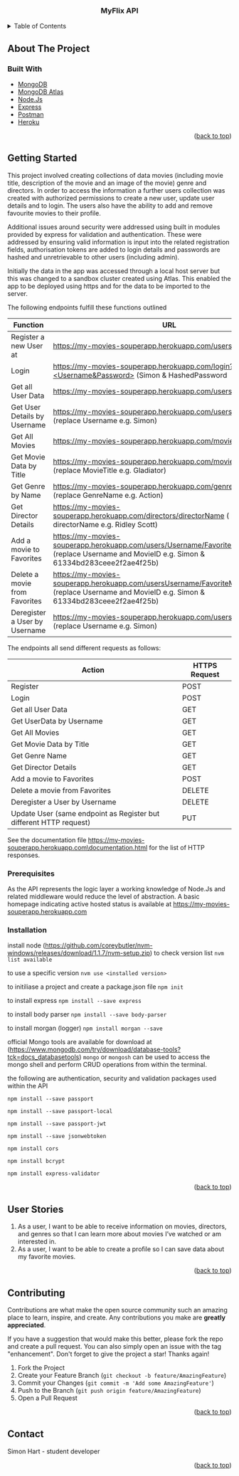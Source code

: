<div id="top"></div>
<!--
*** Thanks for checking out the Best-README-Template. If you have a suggestion
*** that would make this better, please fork the repo and create a pull request
*** or simply open an issue with the tag "enhancement".
*** Don't forget to give the project a star!
*** Thanks again! Now go create something AMAZING! :D
-->



<!-- PROJECT SHIELDS -->
<!--
*** I'm using markdown "reference style" links for readability.
*** Reference links are enclosed in brackets [ ] instead of parentheses ( ).
*** See the bottom of this document for the declaration of the reference variables
*** for contributors-url, forks-url, etc. This is an optional, concise syntax you may use.
*** https://www.markdownguide.org/basic-syntax/#reference-style-links
-->
<!-- [![Contributors][contributors-shield]][contributors-url]
[![Forks][forks-shield]][forks-url]
[![Stargazers][stars-shield]][stars-url]
[![Issues][issues-shield]][issues-url]
[![LinkedIn][linkedin-shield]][linkedin-url] -->



<!-- PROJECT LOGO -->
<!-- <br />
<div align="center">
  <a href="https://github.com/simharuk2021/repo_name">
    <img src="images/logo.png" alt="Logo" width="80" height="80">
  </a> -->

<h3 align="center">MyFlix API</h3>

  <!-- <p align="center">
    project_description
    <br />
    <a href="https://github.com/github_username/repo_name"><strong>Explore the docs »</strong></a>
    <br />
    <br />
    <a href="https://github.com/github_username/repo_name">View Demo</a>
    ·
    <a href="https://github.com/github_username/repo_name/issues">Report Bug</a>
    ·
    <a href="https://github.com/github_username/repo_name/issues">Request Feature</a>
  </p>
</div> -->



<!-- TABLE OF CONTENTS -->
<details>
  <summary>Table of Contents</summary>
  <ol>
    <li>
      <a href="#about-the-project">About The Project</a>
      <ul>
        <li><a href="#built-with">Built With</a></li>
      </ul>
    </li>
    <li>
      <a href="#getting-started">Getting Started</a>
      <ul>
        <li><a href="#prerequisites">Prerequisites</a></li>
        <li><a href="#installation">Installation</a></li>
      </ul>
    </li>
    <li><a href="#usage">Usage</a></li>
    <li><a href="#roadmap">Roadmap</a></li>
    <li><a href="#contributing">Contributing</a></li>
    <li><a href="#contact">Contact</a></li>
    <li><a href="#acknowledgments">Acknowledgments</a></li>
  </ol>
</details>



<!-- ABOUT THE PROJECT -->
## About The Project

<!-- [![Product Name Screen Shot][product-screenshot]](https://example.com) -->

<!-- Here's a blank template to get started: To avoid retyping too much info. Do a search and replace with your text editor for the following: `github_username`, `repo_name`, `twitter_handle`, `linkedin_username`, `email`, `email_client`, `project_title`, `project_description`

<p align="right">(<a href="#top">back to top</a>)</p> -->



### Built With

* [MongoDB](https://www.mongodb.com/)
* [MongoDB Atlas](https://www.mongodb.com/atlas/database)
* [Node.Js](https://nodejs.org/en/)
* [Express](http://expressjs.com/)
* [Postman](https://www.postman.com/)
* [Heroku](https://www.heroku.com/)



<p align="right">(<a href="#top">back to top</a>)</p>



<!-- GETTING STARTED -->
## Getting Started

This project involved creating collections of data movies (including movie title, description of the movie and an image of the movie) genre and directors.  In order to access the information a further users collection was created with authorized permissions to create a new user, update user details and to login.  The users also have the ability to add and remove favourite movies to their profile.  

Additional issues around security were addressed using built in modules provided by express for validation and authentication.  These were addressed by ensuring valid information is input into the related registration fields, authorisation tokens are added to login details and passwords are hashed and unretrievable to other users (including admin).

Initially the data in the app was accessed through a local host server but this was changed to a sandbox cluster created using Atlas.  This enabled the app to be deployed using https and for the data to be imported to the server.

The following endpoints fulfill these functions outlined

| Function | URL |
| --- | --- |
| Register a new User at | https://my-movies-souperapp.herokuapp.com/users|
| Login | https://my-movies-souperapp.herokuapp.com/login?<Username&Password> (Simon & HashedPassword|
| Get all User Data | https://my-movies-souperapp.herokuapp.com/users |
| Get User Details by Username | https://my-movies-souperapp.herokuapp.com/users/Username (replace Username e.g. Simon) |
| Get All Movies | https://my-movies-souperapp.herokuapp.com/movies |
| Get Movie Data by Title | https://my-movies-souperapp.herokuapp.com/movies/MovieTitle (replace MovieTitle e.g. Gladiator) |
| Get Genre by Name | https://my-movies-souperapp.herokuapp.com/genres/genreName (replace GenreName e.g. Action) |
| Get Director Details | https://my-movies-souperapp.herokuapp.com/directors/directorName ( replace directorName e.g. Ridley Scott) |
| Add a movie to Favorites | https://my-movies-souperapp.herokuapp.com/users/Username/FavoriteMovies/MovieID (replace Username and MovieID e.g. Simon & 61334bd283ceee2f2ae4f25b)
| Delete a movie from Favorites | https://my-movies-souperapp.herokuapp.com/usersUsername/FavoriteMovies/MovieID (replace Username and MovieID e.g. Simon & 61334bd283ceee2f2ae4f25b)
| Deregister a User by Username | https://my-movies-souperapp.herokuapp.com/users/Username (replace Username e.g. Simon)

The endpoints all send different requests as follows:

| Action | HTTPS Request |
| --- | --- |
| Register  | POST |
| Login | POST |
| Get all User Data | GET |
| Get UserData by Username | GET |
| Get All Movies | GET |
| Get Movie Data by Title | GET |
| Get Genre Name | GET |
| Get Director Details | GET |
| Add a movie to Favorites | POST |
| Delete a movie from Favorites | DELETE  |
| Deregister a User by Username | DELETE |
| Update User (same endpoint as Register but different HTTP request) | PUT |

See the documentation file https://my-movies-souperapp.herokuapp.com\documentation.html for the list of HTTP responses.


### Prerequisites

As the API represents the logic layer a working knowledge of Node.Js and related middleware would reduce the level of abstraction.  A basic homepage indicating active hosted status is available at https://my-movies-souperapp.herokuapp.com

### Installation
install node (https://github.com/coreybutler/nvm-windows/releases/download/1.1.7/nvm-setup.zip)
to check version list `nvm list available`

to use a specific version `nvm use <installed version>`

to initiliase a project and create a package.json file `npm init`

to install express `npm install --save express`

to install body parser `npm install --save body-parser`

to install morgan (logger) `npm install morgan --save`

official Mongo tools are available for download at (https://www.mongodb.com/try/download/database-tools?tck=docs_databasetools) `mongo` or `mongosh` can be used to access the mongo shell and perform CRUD operations from within the terminal. 

the following are authentication, security and validation packages used within the API

`npm install --save passport`

`npm install --save passport-local`

`npm install --save passport-jwt`

`npm install --save jsonwebtoken`

`npm install cors`

`npm install bcrypt`

`npm install express-validator`


   

<p align="right">(<a href="#top">back to top</a>)</p>



<!-- USAGE EXAMPLES -->
## User Stories

1) As a user, I want to be able to receive information on movies, directors, and genres so that I can learn more about movies I’ve watched or am interested in.
2) As a user, I want to be able to create a profile so I can save data about my favorite movies.


<p align="right">(<a href="#top">back to top</a>)</p>

<!-- CONTRIBUTING -->
## Contributing

Contributions are what make the open source community such an amazing place to learn, inspire, and create. Any contributions you make are **greatly appreciated**.

If you have a suggestion that would make this better, please fork the repo and create a pull request. You can also simply open an issue with the tag "enhancement".
Don't forget to give the project a star! Thanks again!

1. Fork the Project
2. Create your Feature Branch (`git checkout -b feature/AmazingFeature`)
3. Commit your Changes (`git commit -m 'Add some AmazingFeature'`)
4. Push to the Branch (`git push origin feature/AmazingFeature`)
5. Open a Pull Request

<p align="right">(<a href="#top">back to top</a>)</p>

<!-- CONTACT -->
## Contact

Simon Hart - student developer


<p align="right">(<a href="#top">back to top</a>)</p>



<!-- ACKNOWLEDGMENTS -->
<!-- ## Acknowledgments

* []()
* []()
* []()

<p align="right">(<a href="#top">back to top</a>)</p> -->



<!-- MARKDOWN LINKS & IMAGES -->
<!-- https://www.markdownguide.org/basic-syntax/#reference-style-links -->
<!-- [contributors-shield]: https://img.shields.io/github/contributors/github_username/repo_name.svg?style=for-the-badge
[contributors-url]: https://github.com/github_username/repo_name/graphs/contributors
[forks-shield]: https://img.shields.io/github/forks/github_username/repo_name.svg?style=for-the-badge
[forks-url]: https://github.com/github_username/repo_name/network/members
[stars-shield]: https://img.shields.io/github/stars/github_username/repo_name.svg?style=for-the-badge
[stars-url]: https://github.com/github_username/repo_name/stargazers
[issues-shield]: https://img.shields.io/github/issues/github_username/repo_name.svg?style=for-the-badge
[issues-url]: https://github.com/github_username/repo_name/issues
[license-shield]: https://img.shields.io/github/license/github_username/repo_name.svg?style=for-the-badge
[license-url]: https://github.com/github_username/repo_name/blob/master/LICENSE.txt
[linkedin-shield]: https://img.shields.io/badge/-LinkedIn-black.svg?style=for-the-badge&logo=linkedin&colorB=555
[linkedin-url]: https://linkedin.com/in/linkedin_username
[product-screenshot]: images/screenshot.png -->
